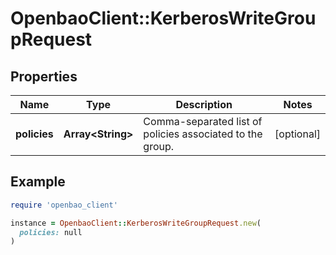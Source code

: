 # OpenbaoClient::KerberosWriteGroupRequest

## Properties

| Name | Type | Description | Notes |
| ---- | ---- | ----------- | ----- |
| **policies** | **Array&lt;String&gt;** | Comma-separated list of policies associated to the group. | [optional] |

## Example

```ruby
require 'openbao_client'

instance = OpenbaoClient::KerberosWriteGroupRequest.new(
  policies: null
)
```

